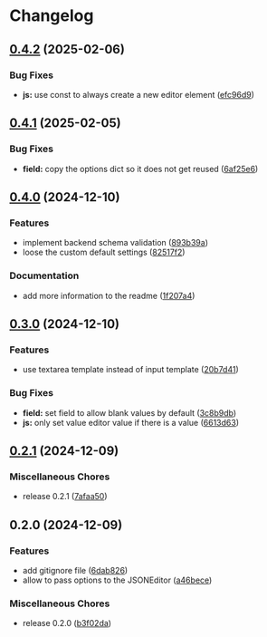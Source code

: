 # Changelog

## [0.4.2](https://github.com/b1rger/django-json-editor-field/compare/v0.4.1...v0.4.2) (2025-02-06)


### Bug Fixes

* **js:** use const to always create a new editor element ([efc96d9](https://github.com/b1rger/django-json-editor-field/commit/efc96d9865f49c6d23c8a32b0bd3e20122ccdbed))

## [0.4.1](https://github.com/b1rger/django-json-editor-field/compare/v0.4.0...v0.4.1) (2025-02-05)


### Bug Fixes

* **field:** copy the options dict so it does not get reused ([6af25e6](https://github.com/b1rger/django-json-editor-field/commit/6af25e6c5effd61c3f6dbc803d9d3013ca3a3b32))

## [0.4.0](https://github.com/b1rger/django-json-editor-field/compare/v0.3.0...v0.4.0) (2024-12-10)


### Features

* implement backend schema validation ([893b39a](https://github.com/b1rger/django-json-editor-field/commit/893b39ab38fd526fa7a0da79445ff5274b719baa))
* loose the custom default settings ([82517f2](https://github.com/b1rger/django-json-editor-field/commit/82517f29c4134b40127faf70821006e8c990daee))


### Documentation

* add more information to the readme ([1f207a4](https://github.com/b1rger/django-json-editor-field/commit/1f207a465e672f919ee9229db0112b8bfd042be8))

## [0.3.0](https://github.com/b1rger/django-json-editor-field/compare/v0.2.1...v0.3.0) (2024-12-10)


### Features

* use textarea template instead of input template ([20b7d41](https://github.com/b1rger/django-json-editor-field/commit/20b7d410535d7ddf1cc17a6f7ecd22e59bc6f478))


### Bug Fixes

* **field:** set field to allow blank values by default ([3c8b9db](https://github.com/b1rger/django-json-editor-field/commit/3c8b9db3fdd89773801cb8f6858efb75dc02836d))
* **js:** only set value editor value if there is a value ([6613d63](https://github.com/b1rger/django-json-editor-field/commit/6613d6342ceb537b03967cb52e65cfe3e3036d6c))

## [0.2.1](https://github.com/b1rger/django-json-editor-field/compare/v0.2.0...v0.2.1) (2024-12-09)


### Miscellaneous Chores

* release 0.2.1 ([7afaa50](https://github.com/b1rger/django-json-editor-field/commit/7afaa5037ddafd65c2a8855802d394c835e946c5))

## 0.2.0 (2024-12-09)


### Features

* add gitignore file ([6dab826](https://github.com/b1rger/django-json-editor-field/commit/6dab82611fb5a049737e413979c3408c0d5416aa))
* allow to pass options to the JSONEditor ([a46bece](https://github.com/b1rger/django-json-editor-field/commit/a46beceee6b998a617c9611af8aa040702d95ab9))


### Miscellaneous Chores

* release 0.2.0 ([b3f02da](https://github.com/b1rger/django-json-editor-field/commit/b3f02da440a37762231c04bc6f786550b0530249))
